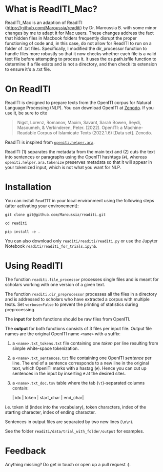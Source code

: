 # What is ReadITI_Mac?

ReadITI_Mac is an adaption of ReadITI (https://github.com/Maroussia/readiti) by Dr. Maroussia B. with some minor changes by me to adapt it for Mac users. These changes address the fact that hidden files in Macbook folders frequently disrupt the proper functioning of code and, in this case, do not allow for ReadITI to run on a folder of .txt files. Specifically, I modified the dir_processor function to handle files more robustly so that it now checks whether each file is a valid text file before attempting to process it. It uses the os.path.isfile function to determine if a file exists and is not a directory, and then check its extension to ensure it's a .txt file. 

# On ReadITI

ReadITI is designed to prepare texts from the OpenITI corpus for Natural Language Processing (NLP).
You can download OpenITI at [Zenodo](https://doi.org/10.5281/zenodo.6808108). If you use it, be sure to cite

 > Nigst, Lorenz, Romanov, Maxim, Savant, Sarah Bowen, Seydi, Masoumeh, & Verkinderen, Peter. (2022). OpenITI: a Machine-Readable Corpus of Islamicate Texts (2022.1.6) [Data set]. Zenodo. 


ReadITI is inspired from [`openiti.helper.ara`](
https://openiti.readthedocs.io/en/latest/source/usermanual.html#openiti-helper).

ReadITI (1) separates the metadata from the main text and (2) cuts the text into sentences or paragraphs using the OpenITI hashtags (`#`), whereas `openiti.helper.ara.tokenize` preserves metadata so that it will appear in your tokenized input, which is not what you want for NLP.

# Installation

You can install `ReadITI` in your local environment using the following steps (after activating your environement):
```
git clone git@github.com/Maroussia/readiti.git
```
```
cd readiti
```
```
pip install -e .
```
You can also download only `readiti/readiti/readiti.py` or use the Jupyter Notebook `readiti/readiti_for_trials.ipynb`.

# Using ReadITI

The function `readiti.file_processor` processes single files and is meant for scholars working with one version of a given text.

The function `readiti.dir_preprocessor` processes all the files in a directory and is addressed to scholars who have extracted a corpus with multiple texts. Set `verbose=False` to prevent the printing of statistics during preprocessing.

The **input** for both functions should be raw files from OpenITI.

The **output** for both functions consists of 3 files per input file. Output file names are the original OpenITI name `<name>` with a suffix:

1. a `<name>.txt_tokens.txt` file containing one *token* per line resulting from simple white-space tokenization.
	
2. a `<name>.txt_sentences.txt` file containing one OpenITI *sentence* per line. The end of a sentence corresponds to a new line in the original text, which OpenITI marks with a hastag (`#`). Hence you can cut up sentences in the input by inserting `#` at the desired sites.
	
3. a `<name>.txt_doc.tsv` table where the tab (`\t`)-separated columns contain: 


	| idx | token | start_char | end_char|

i.e. token id (index into the vocabulary), token characters, index of the starting character, index of ending character.

Sentences in output files are separated by two new lines (`\n\n`).

See the folder `readiti/data/trial_with_folder/output` for examples.

# Feedback

Anything missing? Do get in touch or open up a pull request :).
